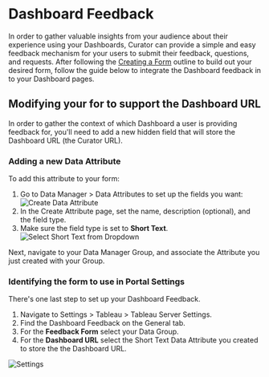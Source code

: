 # Dashboard Feedback

In order to gather valuable insights from your audience about their experience using your Dashboards, Curator can
provide a simple and easy feedback mechanism for your users to submit their feedback, questions, and requests.  After
following the [Creating a Form](https://curator.interworks.com/page/kb/embedding-using-analyticsdata-manager/creating-a-form/1504)
outline to build out your desired form, follow the guide below to integrate the Dashboard feedback in to your Dashboard
pages.

## Modifying your for to support the Dashboard URL

In order to gather the context of which Dashboard a user is providing feedback for, you'll need to add a new hidden
field that will store the Dashboard URL (the Curator URL).

### Adding a new Data Attribute

To add this attribute to your form:

1. Go to Data Manager > Data Attributes to set up the fields you want:
    ![Create Data Attribute](https://curator.interworks.com/storage/app/media/uploaded-files/DashFeed4.png)
2. In the Create Attribute page, set the name, description (optional), and the field type.
3. Make sure the field type is set to **Short Text**.
    ![Select Short Text from Dropdown](https://curator.interworks.com/storage/app/media/uploaded-files/DashFeed5.png)

Next, navigate to your Data Manager Group, and associate the Attribute you just created with your Group.

### Identifying the form to use in Portal Settings

There's one last step to set up your Dashboard Feedback.

1. Navigate to Settings > Tableau > Tableau Server Settings.
2. Find the Dashboard Feedback on the General tab.
3. For the **Feedback Form** select your Data Group.
4. For the **Dashboard URL** select the Short Text Data Attribute you created to store the the Dashboard URL.

![Settings](https://curator.interworks.com/storage/app/media/uploaded-files/DashFeed8.png)
